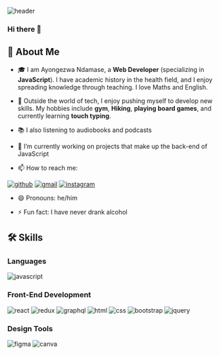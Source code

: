 ![header](https://github.com/TheCyberAyo/TheCyberAyo/assets/104082697/8ee020e2-9cda-4c37-9f64-15959ccbd267)

### Hi there 👋

## 🚀 About Me

- 🎓 I am Ayongezwa Ndamase, a **Web Developer** (specializing in **JavaScript**). I have academic history in the health field, and I enjoy spreading knowledge through teaching. I love Maths and English.


- 🎸 Outside the world of tech, I enjoy pushing myself to develop new skills. My hobbies include **gym**, **Hiking**, **playing board games**, and currently learning  **touch typing**.

- 📚 I also listening to audiobooks and podcasts

- 🔭 I’m currently working on projects that make up the back-end of JavaScript


- 📫 How to reach me:

[![github](https://img.shields.io/badge/GitHub-000000?style=for-the-badge&logo=GitHub&logoColor=white)](https://github.com/thecyberayoh)
[![gmail](https://img.shields.io/badge/Gmail-D14836?style=for-the-badge&logo=Gmail&logoColor=white)](mailto:https://github.com/)
[![instagram](https://img.shields.io/badge/Instagram-E4405F?style=for-the-badge&logo=instagram&logoColor=white)](https://www.instagram.com/ayongezwah/)

- 😄 Pronouns: he/him

- ⚡ Fun fact: I have never drank alcohol


## 🛠️ Skills

### Languages

![javascript](https://img.shields.io/badge/JavaScript-323330?style=for-the-badge&logo=javascript&logoColor=F7DF1E)

### Front-End Development
![react](https://img.shields.io/badge/React-20232A?style=for-the-badge&logo=react&logoColor=61DAFB)
![redux](https://img.shields.io/badge/Redux-593D88?style=for-the-badge&logo=redux&logoColor=white)
![graphql](https://img.shields.io/badge/GraphQL-E434AA?style=for-the-badge&logo=graphql&logoColor=white)
![html](https://img.shields.io/badge/HTML5-E34F26?style=for-the-badge&logo=html5&logoColor=white)
![css](https://img.shields.io/badge/CSS3-1572B6?style=for-the-badge&logo=css3&logoColor=white)
![bootstrap](https://img.shields.io/badge/Bootstrap-563D7C?style=for-the-badge&logo=bootstrap&logoColor=white)
![jquery](https://img.shields.io/badge/jQuery-0769AD?style=for-the-badge&logo=jquery&logoColor=white)

### Design Tools
![figma](https://img.shields.io/badge/figma-000000?style=for-the-badge&logo=figma&logoColor=white)
![canva](https://img.shields.io/badge/canva-00C4CC?style=for-the-badge&logo=canva&logoColor=white)


